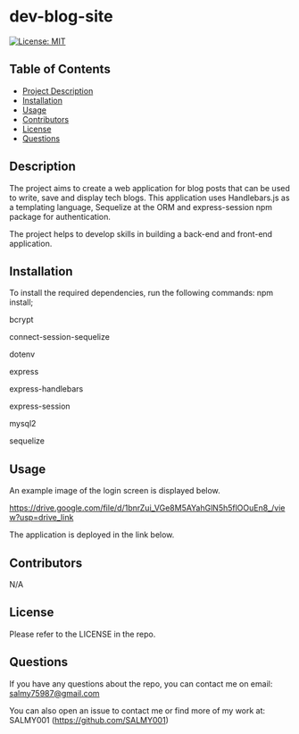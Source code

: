 # dev-blog-site

[![License: MIT](https://img.shields.io/badge/License-MIT-yellow.svg)](https://opensource.org/licenses/MIT)

## Table of Contents

- [Project Description](#Description)
- [Installation](#Installation)
- [Usage](#Usage)
- [Contributors](#Contributors)
- [License](#License)
- [Questions](#Questions)

## Description

The project aims to create a web application for blog posts that can be used to write, save and display tech blogs. This application uses Handlebars.js as a templating language, Sequelize at the ORM and express-session npm package for authentication.

The project helps to develop skills in building a back-end and front-end application.

## Installation

To install the required dependencies, run the following commands: npm install;

bcrypt

connect-session-sequelize

dotenv

express

express-handlebars

express-session

mysql2

sequelize

## Usage

An example image of the login screen is displayed below.

https://drive.google.com/file/d/1bnrZui_VGe8M5AYahGlN5h5flOOuEn8_/view?usp=drive_link

The application is deployed in the link below.

## Contributors

N/A

## License

Please refer to the LICENSE in the repo.

## Questions

If you have any questions about the repo, you can contact me on email: salmy75987@gmail.com

You can also open an issue to contact me or find more of my work at: SALMY001 (https://github.com/SALMY001)
